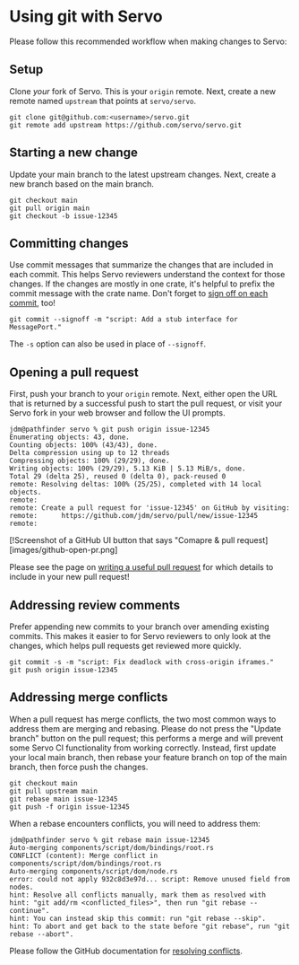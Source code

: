 # Using git with Servo

Please follow this recommended workflow when making changes to Servo:

## Setup
Clone _your_ fork of Servo. This is your `origin` remote. Next, create a new remote named `upstream` that points at `servo/servo`.

```
git clone git@github.com:<username>/servo.git
git remote add upstream https://github.com/servo/servo.git
```

## Starting a new change

Update your main branch to the latest upstream changes. Next, create a new branch based on the main branch.

```
git checkout main
git pull origin main
git checkout -b issue-12345
```

## Committing changes

Use commit messages that summarize the changes that are included in each commit.
This helps Servo reviewers understand the context for those changes.
If the changes are mostly in one crate, it's helpful to prefix the commit message with the crate name.
Don't forget to [sign off on each commit](https://developercertificate.org/), too!

```
git commit --signoff -m "script: Add a stub interface for MessagePort."
```

The `-s` option can also be used in place of `--signoff`.

## Opening a pull request

First, push your branch to your `origin` remote.
Next, either open the URL that is returned by a successful push to start the pull request,
or visit your Servo fork in your web browser and follow the UI prompts.

```
jdm@pathfinder servo % git push origin issue-12345
Enumerating objects: 43, done.
Counting objects: 100% (43/43), done.
Delta compression using up to 12 threads
Compressing objects: 100% (29/29), done.
Writing objects: 100% (29/29), 5.13 KiB | 5.13 MiB/s, done.
Total 29 (delta 25), reused 0 (delta 0), pack-reused 0
remote: Resolving deltas: 100% (25/25), completed with 14 local objects.
remote:
remote: Create a pull request for 'issue-12345' on GitHub by visiting:
remote:      https://github.com/jdm/servo/pull/new/issue-12345
remote:
```

[!Screenshot of a GitHub UI button that says "Comapre & pull request][images/github-open-pr.png]

Please see the page on [writing a useful pull request](pr-description.md) for which details to include in your new pull request!

## Addressing review comments

Prefer appending new commits to your branch over amending existing commits.
This makes it easier to for Servo reviewers to only look at the changes, which helps pull requests get reviewed more quickly.

```
git commit -s -m "script: Fix deadlock with cross-origin iframes."
git push origin issue-12345
```

## Addressing merge conflicts

When a pull request has merge conflicts, the two most common ways to address them are merging and rebasing.
Please do not press the "Update branch" button on the pull request; this performs a merge and will prevent some Servo CI functionality from working correctly.
Instead, first update your local main branch, then rebase your feature branch on top of the main branch, then force push the changes.

```
git checkout main
git pull upstream main
git rebase main issue-12345
git push -f origin issue-12345
```

When a rebase encounters conflicts, you will need to address them:

```
jdm@pathfinder servo % git rebase main issue-12345
Auto-merging components/script/dom/bindings/root.rs
CONFLICT (content): Merge conflict in components/script/dom/bindings/root.rs
Auto-merging components/script/dom/node.rs
error: could not apply 932c8d3e97d... script: Remove unused field from nodes.
hint: Resolve all conflicts manually, mark them as resolved with
hint: "git add/rm <conflicted_files>", then run "git rebase --continue".
hint: You can instead skip this commit: run "git rebase --skip".
hint: To abort and get back to the state before "git rebase", run "git rebase --abort".
```

Please follow the GitHub documentation for [resolving conflicts](https://docs.github.com/en/get-started/using-git/resolving-merge-conflicts-after-a-git-rebase).
